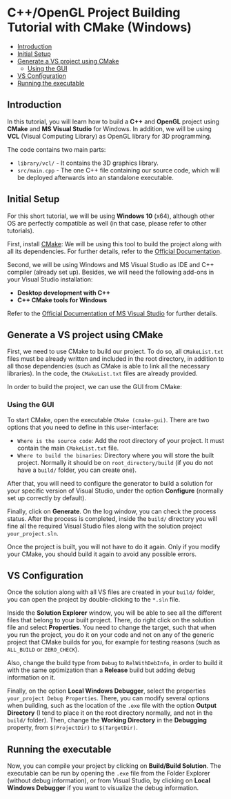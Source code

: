 # C++/OpenGL Project Building Tutorial with CMake (Windows)

- [Introduction](#Introduction)
- [Initial Setup](#InitialSetup)
- [Generate a VS project using CMake](#VSCMake)
  - [Using the GUI](#GUI)
- [VS Configuration](#VSConfiguration)
- [Running the executable](#Executable)

<a name="Introduction"></a>

## Introduction

In this tutorial, you will learn how to build a **C++** and **OpenGL** project using **CMake** and **MS Visual Studio** for Windows.
In addition, we will be using **VCL** (Visual Computing Library) as OpenGL library for 3D programming.

The code contains two main parts:
* `library/vcl/` - It contains the 3D graphics library.
* `src/main.cpp` - The one C++ file containing our source code, which will be deployed afterwards into an standalone executable.

<a name="InitialSetup"></a>

## Initial Setup

For this short tutorial, we will be using **Windows 10** (x64), although other OS are perfectly compatible as well (in that case, please refer to other tutorials).

First, install [CMake](https://cmake.org/): We will be using this tool to build the project along with all its dependencies. For further details, refer to the [Official Documentation](https://cmake.org/).

Second, we will be using Windows and MS Visual Studio as IDE and C++ compiler (already set up). Besides, we will need the following add-ons in your Visual Studio installation: 
* **Desktop development with C++**
* **C++ CMake tools for Windows**

Refer to the [Official Documentation of MS Visual Studio](https://docs.microsoft.com/en-us/cpp/build/vscpp-step-0-installation) for further details.

<a name="#VSCMake"></a>

## Generate a VS project using CMake

First, we need to use CMake to build our project. To do so, all `CMakeList.txt` files must be already written and included in the root directory, in addition to all those dependencies (such as CMake is able to link all the necessary libraries). In the code,  the `CMakeList.txt` files are already provided.

In order to build the project, we can use the GUI from CMake:

<a name="GUI"></a>

### Using the GUI

To start CMake, open the executable `CMake (cmake-gui)`. There are two options that you need to define in this user-interface:
* `Where is the source code`: Add the root directory of your project. It must contain the main `CMakeList.txt` file.
* `Where to build the binaries`: Directory where you will store the built project. Normally it should be on `root_directory/build` (if you do not have a `build/` folder, you can create one).

After that, you will need to configure the generator to build a solution for your specific version of Visual Studio, under the option **Configure** (normally set up correctly by default).

Finally, click on **Generate**. On the log window, you can check the process status. After the process is completed, inside the `build/` directory you will fine all the required Visual Studio files along with the solution project `your_project.sln`.

Once the project is built, you will not have to do it again. Only if you modify your CMake, you should build it again to avoid any possible errors.

<a name="VSConfiguration"></a>

## VS Configuration

Once the solution along with all VS files are created in your `build/` folder, you can open the project by double-clicking to the `*.sln` file.

Inside the **Solution Explorer** window, you will be able to see all the different files that belong to your built project. There, do right click on the solution file and select **Properties**. You need to change the target, such that when you run the project, you do it on your code and not on any of the generic project that CMake builds for you, for example for testing reasons (such as `ALL_BUILD` or `ZERO_CHECK`).

Also, change the build type from `Debug` to `RelWithDebInfo`, in order to build it with the same optimization than a **Release** build but adding debug information on it.

Finally, on the option **Local Windows Debugger**, select the properties `your_project Debug Properties`. There, you can modify several options when building, such as the location of the `.exe` file with the option **Output Directory** (I tend to place it on the root directory normally, and not in the `build/` folder). Then, change the **Working Directory** in the **Debugging** property, from `$(ProjectDir)` to `$(TargetDir)`.

<a name="Executable"></a>

## Running the executable

Now, you can compile your project by clicking on **Build/Build Solution**. The executable can be run by opening the `.exe` file from the Folder Explorer (without debug information), or from Visual Studio, by clicking on **Local Windows Debugger** if you want to visualize the debug information.
